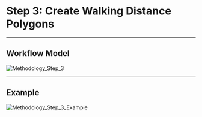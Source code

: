 <h1>Step 3: Create Walking Distance Polygons</h1>

---

<h2>Workflow Model</h2>

![Methodology_Step_3](https://user-images.githubusercontent.com/64942612/155173209-309478eb-4bfb-48ed-a851-be1382728228.jpg)

---

<h2>Example</h2>

![Methodology_Step_3_Example](https://user-images.githubusercontent.com/64942612/155173246-47ef9801-8330-4da0-b3b8-ed19469d55e0.jpg)

